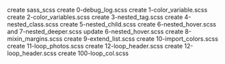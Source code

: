 create sass_scss
create 0-debug_log.scss
create 1-color_variable.scss
create 2-color_variables.scss
create 3-nested_tag.scss
create 4-nested_class.scss
create 5-nested_child.scss
create 6-nested_hover.scss and 7-nested_deeper.scss
update 6-nested_hover.scss
create 8-mixin_margins.scss
create 9-extend_list.scss
create 10-import_colors.scss
create 11-loop_photos.scss
create 12-loop_header.scss
create 12-loop_header.scss
create 100-loop_col.scss

